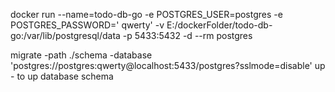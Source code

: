 docker run --name=todo-db-go -e POSTGRES_USER=postgres -e POSTGRES_PASSWORD='
qwerty' -v E:/dockerFolder/todo-db-go:/var/lib/postgresql/data -p 5433:5432 -d --rm postgres

migrate -path ./schema -database 'postgres://postgres:qwerty@localhost:5433/postgres?sslmode=disable' up - to up database schema

